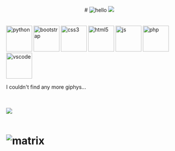 <center>
 # <img src="https://media2.giphy.com/media/LoCxWxf4M3SHqwXDBL/giphy.gif?cid=ecf05e47rnohm9mj00tnodb1lurf1sjy9javx56lunqa39sw&rid=giphy.gif"  alt="hello">
 <img src="https://en.bloggif.com/tmp/96babe67ee9989d831fd6eaeb6f510e0/text.gif?1608067751" >
</center>

<br>
<br>
<span >
<img height="70px" src="https://media4.giphy.com/media/LMt9638dO8dftAjtco/giphy.gif" alt="python">
<img height="70px" src="https://media0.giphy.com/media/Sr8xDpMwVKOHUWDVRD/giphy.gif" alt="bootstrap">
<img height="70px" src="https://media0.giphy.com/media/fsEaZldNC8A1PJ3mwp/giphy.gif" alt="css3">
<img height="70px" src="https://media2.giphy.com/media/XAxylRMCdpbEWUAvr8/giphy.gif" alt="html5">
<img height="70px" src="https://media3.giphy.com/media/ln7z2eWriiQAllfVcn/giphy.gif" alt="js">
<img height="70px" src="https://media1.giphy.com/media/JqDcpPX8vWahUny0pE/giphy.gif" alt="php">
<img height="70px" src="https://media0.giphy.com/media/IdyAQJVN2kVPNUrojM/giphy.gif" alt="vscode">
<p>I couldn't find any more giphys...</p>
</span>

<br><br>
<a href="https://fabianferno.wordpress.com">
  <img align="center" src="https://github-readme-stats.vercel.app/api?username=fabianferno&show_icons=true&theme=dark&count_private=true&custom_title=super.skywalker%20stats" />
</a> <br><br>
# <span><img src="https://media1.giphy.com/media/3pzLJifxEvLpe/giphy.gif" alt="matrix"> </span>

<!--
**fabianferno/fabianferno** is a ✨ _special_ ✨ repository because its `README.md` (this file) appears on your GitHub profile.
<img src="https://media2.giphy.com/media/zXmbOaTpbY6mA/giphy.gif?cid=ecf05e47aczec36hwropnwj8hldga7yqikvjt8d9pw2xxi3t&rid=giphy.gif" alt="matrix">
Here are some ideas to get you started:
<a href="https://fabianferno.wordpress.com">
  <img align="center" src="https://github-readme-stats.vercel.app/api/top-langs/?username=fabianferno&theme=dark" />
</a>


- 🔭 I’m currently working on ...
- 🌱 I’m currently learning ...
- 👯 I’m looking to collaborate on ...
- 🤔 I’m looking for help with ...
- 💬 Ask me about ...
- 📫 How to reach me: ...
- 😄 Pronouns: ...
- ⚡ Fun fact: ...
-->
